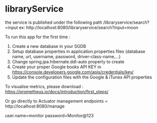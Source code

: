 # libraryService
the service is published under the following path /libraryservice/search?=input
ex: 
http://localhost:8080/libraryservice/search?input=moon

To run this app for the first time : 

1) Create a new database in your SGDB
2) Setup database properties in application.properties files (database name, url, username, password, driver-class-name,...)
3) Change spring.jpa.hibernate.ddl-auto property to create
4) Create your proper Google books API KEY in https://console.developers.google.com/apis/credentials/key/
5) Update the configuration files with the Google & iTunes API properties

To visualise metrics, please download :
https://prometheus.io/docs/introduction/first_steps/

Or go directly to Actuator management endpoints = http://localhost:8080/manage

user.name=monitor
password=Monitor@123
